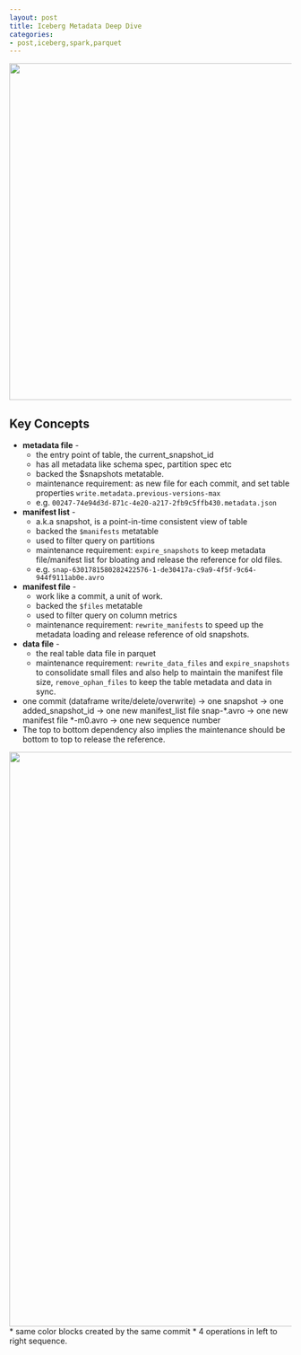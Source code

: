 ```yaml
---
layout: post
title: Iceberg Metadata Deep Dive
categories:
- post,iceberg,spark,parquet
---
```


<!-- ![ER Diagram](http://www.plantuml.com/plantuml/proxy?cache=no&src=https://raw.githubusercontent.com/dyno/dyno.github.io/master/images/iceberg_metatables.iuml) -->
<img src="http://www.plantuml.com/plantuml/proxy?cache=no&src=https://raw.githubusercontent.com/dyno/dyno.github.io/master/images/iceberg_metatables.iuml" width="600">


## Key Concepts

* __metadata file__ -
    * the entry point of table, the current_snapshot_id
    * has all metadata like schema spec, partition spec etc
    * backed the $snapshots metatable.
    * maintenance requirement: as new file for each commit, and set table properties `write.metadata.previous-versions-max`
    * e.g. `00247-74e94d3d-871c-4e20-a217-2fb9c5ffb430.metadata.json`
* __manifest list__ -
    * a.k.a snapshot, is a point-in-time consistent view of table
    * backed the `$manifests` metatable
    * used to filter query on partitions
    * maintenance requirement: `expire_snapshots` to keep metadata file/manifest list for bloating and release the reference for old files.
    * e.g. `snap-6301781580282422576-1-de30417a-c9a9-4f5f-9c64-944f9111ab0e.avro`
* __manifest file__ -
    * work like a commit, a unit of work.
    * backed the `$files` metatable
    * used to filter query on column metrics
    * maintenance requirement: `rewrite_manifests` to speed up the metadata loading and release reference of old snapshots.
* __data file__ -
    * the real table data file in parquet
    * maintenance requirement: `rewrite_data_files` and `expire_snapshots` to consolidate small files and also help to maintain the manifest file size, `remove_ophan_files` to keep the table metadata and data in sync.
* one commit (dataframe write/delete/overwrite) → one snapshot → one added_snapshot_id → one new manifest_list file snap-*.avro → one new manifest file *-m0.avro → one new sequence number
* The top to bottom dependency also implies the maintenance should be bottom to top to release the reference.

<img src="http://www.plantuml.com/plantuml/proxy?cache=no&src=https://raw.githubusercontent.com/dyno/dyno.github.io/master/images/iceberg.iuml" width="1024">
* same color blocks created by the same commit
* 4 operations in left to right sequence.
